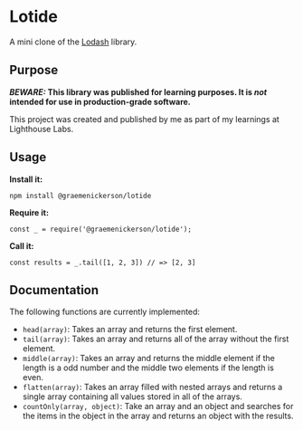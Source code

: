 # Lotide

A mini clone of the [Lodash](https://lodash.com) library.

## Purpose

**_BEWARE:_ This library was published for learning purposes. It is _not_ intended for use in production-grade software.**

This project was created and published by me as part of my learnings at Lighthouse Labs. 

## Usage

**Install it:**

`npm install @graemenickerson/lotide`

**Require it:**

`const _ = require('@graemenickerson/lotide');`

**Call it:**

`const results = _.tail([1, 2, 3]) // => [2, 3]`

## Documentation

The following functions are currently implemented:

* `head(array)`: Takes an array and returns the first element.
* `tail(array)`: Takes an array and returns all of the array without the first element.
* `middle(array)`: Takes an array and returns the middle element if the length is a odd number and the middle two elements if the length is even.
* `flatten(array)`: Takes an array filled with nested arrays and returns a single array containing all values stored in all of the arrays.
* `countOnly(array, object)`: Take an array and an object and searches for the items in the object in the array and returns an object with the results.